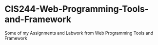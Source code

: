 # CIS244-Web-Programming-Tools-and-Framework
Some of my Assignments and Labwork from Web Programming Tools and Framework

